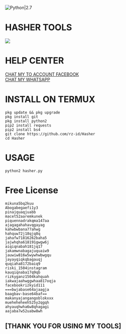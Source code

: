 ![Python|2.7](https://img.shields.io/badge/Python-2.7-blue.svg)
# HASHER TOOLS
<img src="https://github.com/rz-id/Hasher/blob/master/Screenshot_2020_0408_144819.jpg"/>

# HELP CENTER
<a href ="https://mbasic.facebook.com/riski.darmawan.1690671">CHAT MY TO ACCOUNT FACEBOOK</a>
<br><a href="https://api.whatsapp.com/send?phone=6288261764938&text=ASSALAMUALAIKUM%20ADMIN%20SAYA%20INGIN%20LICENSE%20HASHER">CHAT MY WHATSAPP </a><br>

# INSTALL ON TERMUX
```
pkg update && pkg upgrade
pkg install git
pkg install python2
pip2 install requests
pip2 install bs4
git clone https://github.com/rz-id/Hasher
cd Hasher
```

# USAGE
```
python2 hasher.py
```

# Free License
```
mikuna5bq2kuu
Abogabegaefi1y3
pinajquaqjuabb
macet52aaremkunek
piquennadrakqma147aa
ajagagahahavqgayag
kahwbwbana77ahwg
hahquw72j18qjq8q
jahafw71816262baha5
jajwhqha618191gwgw6j
aiqiqnabah181jq17
jakamwnabagajuquaiw9
jauwiw816w5wywhwbwgqu
jayayqiqkqbagauqj
quqiaha8172baiq9
riski_1504instagram
kauqiqnaba17q9qb
rizkyganz1504kahquah
iakwajaahwggwhaa817oqja
facebookrizkyid111
===bwjabase64ajaagja
baagbav-base64baf==
makanyajangangoblokxxx
mueheheheeh525y2qgqh
ahyauqhwha6w8qhagagi
aajaba7w52uabw8wh
```

## [THANK YOU FOR USING MY TOOLS]
